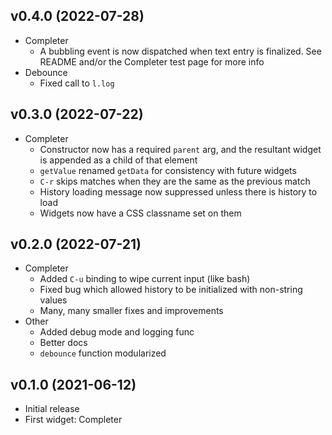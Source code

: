 ## v0.4.0 (2022-07-28)

- Completer
  - A bubbling event is now dispatched when text entry is
    finalized. See README and/or the Completer test page for more info
- Debounce
  - Fixed call to `l.log`

## v0.3.0 (2022-07-22)

- Completer
  - Constructor now has a required `parent` arg, and the resultant
    widget is appended as a child of that element
  - `getValue` renamed `getData` for consistency with future widgets
  - `C-r` skips matches when they are the same as the previous match
  - History loading message now suppressed unless there is history to
    load
  - Widgets now have a CSS classname set on them


## v0.2.0 (2022-07-21)

- Completer
  - Added `C-u` binding to wipe current input (like bash)
  - Fixed bug which allowed history to be initialized with non-string
    values
  - Many, many smaller fixes and improvements
- Other
  - Added debug mode and logging func
  - Better docs
  - `debounce` function modularized


## v0.1.0 (2021-06-12)

- Initial release
- First widget: Completer
